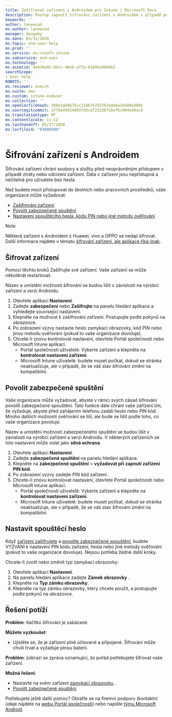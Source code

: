 ```yaml
---
title: Zašifrovat zařízení s Androidem pro Intune | Microsoft Docs
description: Postup zapnutí šifrování zařízení s Androidem v případě potřeby službou Intune
keywords: ''
author: lenewsad
ms.author: lanewsad
manager: dougeby
ms.date: 03/31/2020
ms.topic: end-user-help
ms.prod: ''
ms.service: microsoft-intune
ms.subservice: end-user
ms.technology: ''
ms.assetid: d4430e92-04cc-48e9-a77a-81b95a90b6b3
searchScope:
- User help
ROBOTS: ''
ms.reviewer: esmich
ms.suite: ems
ms.custom: intune-enduser
ms.collection: ''
ms.openlocfilehash: 268e1ab9b76cc214b7e755763ada6a2bd09ed80e
ms.sourcegitcommit: a77ba49424803fddcaf23326f1befbc004e48ac9
ms.translationtype: MT
ms.contentlocale: cs-CZ
ms.lasthandoff: 05/27/2020
ms.locfileid: "83880580"
---
```

# <a name="encrypting-your-android-device"></a>Šifrování zařízení s Androidem

Šifrování zařízení chrání soubory a složky před neoprávněným přístupem v případě ztráty nebo odcizení zařízení. Data v zařízení jsou nepřístupná a nečitelná pro uživatele bez hesla. 

Než budete moct přistupovat do školních nebo pracovních prostředků, vaše organizace může vyžadovat:

* [Zašifrování zařízení](#encrypt-device)
* [Povolit zabezpečené spuštění](#enable-secure-startup)
* [Nastavení spouštěcího hesla, kódu PIN nebo jiné metody ověřování](#set-startup-passcode)  

> [!Note]
> Některá zařízení s Androidem z Huawei, vivo a OPPO se nedají šifrovat. Další informace najdete v tématu [šifrování zařízení, ale aplikace říká jinak](your-device-appears-encrypted-but-cp-says-otherwise-android.md).  

## <a name="encrypt-device"></a>Šifrovat zařízení

Pomocí těchto kroků Zašifrujte své zařízení. Vaše zařízení se může několikrát restartovat. 

Název a umístění možnosti šifrování se budou lišit v závislosti na výrobci zařízení a verzi Androidu. 

1. Otevřete aplikaci **Nastavení**.
2. Zadejte **zabezpečení** nebo **Zašifrujte** na panelu hledání aplikace a vyhledejte související nastavení.
3. Klepněte na možnost k zašifrování zařízení. Postupujte podle pokynů na obrazovce.  
4. Po zobrazení výzvy nastavte heslo zamykací obrazovky, kód PIN nebo jinou metodu ověřování (pokud to vaše organizace dovoluje). 
5. Chcete-li znovu kontrolovat nastavení, otevřete Portál společnosti nebo Microsoft Intune aplikaci.
    * Portál společnosti uživatelé: Vyberte zařízení a klepněte na **kontrolovat nastavení zařízení**. 
    * Microsoft Intune uživatelé: budete muset počkat, dokud se stránka neaktualizuje, ale v případě, že se váš stav šifrování změní na kompatibilní. 

## <a name="enable-secure-startup"></a>Povolit zabezpečené spuštění

Vaše organizace může vyžadovat, abyste v rámci svých zásad šifrování povolili zabezpečené spouštění. Tato funkce dále chrání vaše zařízení tím, že vyžaduje, abyste před zahájením telefonu zadali heslo nebo PIN kód. Mnoho dalších možností ověřování se liší, ale bude se lišit podle toho, co vaše organizace povoluje. 

Název a umístění možnosti zabezpečeného spuštění se budou lišit v závislosti na výrobci zařízení a verzi Androidu. V některých zařízeních se toto nastavení může volat jako **silná ochrana**. 

1. Otevřete aplikaci **Nastavení**.
2. Zadejte **zabezpečené spuštění** na panelu hledání aplikace.
3. Klepněte na **zabezpečené spuštění**  >  **vyžadovat při zapnutí zařízení PIN kód**.
4. Po zobrazení výzvy zadejte PIN kód zařízení.   
5. Chcete-li znovu kontrolovat nastavení, otevřete Portál společnosti nebo Microsoft Intune aplikaci.
    * Portál společnosti uživatelé: Vyberte zařízení a klepněte na **kontrolovat nastavení zařízení**. 
    * Microsoft Intune uživatelé: budete muset počkat, dokud se stránka neaktualizuje, ale v případě, že se váš stav šifrování změní na kompatibilní.  


## <a name="set-startup-passcode"></a>Nastavit spouštěcí heslo   
Když [zařízení zašifrujete](#encrypt-device) a [povolíte zabezpečené spouštění](#enable-secure-startup), budete VYZVÁNI k nastavení PIN kódu zařízení, hesla nebo jiné metody ověřování (pokud to vaše organizace dovoluje). Nejsou potřeba žádné další kroky. 

Chcete-li zvolit nebo změnit typ zamykací obrazovky:

1. Otevřete aplikaci **Nastavení**.
2. Na panelu hledání aplikace zadejte **Zámek obrazovky** .
3. Klepněte na **Typ zámku obrazovky**.
4. Klepněte na typ zámku obrazovky, který chcete použít, a postupujte podle pokynů na obrazovce.  

## <a name="troubleshoot"></a>Řešení potíží    
**Problém**: tlačítko šifrování je zakázané.   

**Můžete vyzkoušet**: 
* Ujistěte se, že je zařízení plně účtované a připojené. Šifrování může chvíli trvat a vyžaduje plnou baterii.   

**Problém**: zobrazí se zpráva oznamující, že pořád potřebujete šifrovat vaše zařízení.  

**Možná řešení**:
   *  Nastavte na svém zařízení [zamykací obrazovku](#set-startup-passcode) . 
   * [Povolit zabezpečené spuštění](#enable-secure-startup).

Potřebujete ještě další pomoc? Obraťte se na firemní podporu (kontaktní údaje najdete na [webu Portál společnosti](https://go.microsoft.com/fwlink/?linkid=2010980)) nebo napište <a href="mailto:wintunedroidfbk@microsoft.com?subject=I'm having trouble with encryption on my Android device&body=Describe the issue you're experiencing here.">týmu Microsoft Android</a>.  
